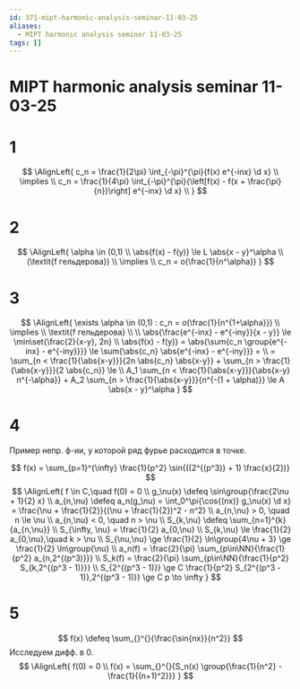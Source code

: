 ```yaml
---
id: 371-mipt-harmonic-analysis-seminar-11-03-25
aliases:
  - MIPT harmonic analysis seminar 11-03-25
tags: []
---
```


# MIPT harmonic analysis seminar 11-03-25

# 1

$$
\AlignLeft{
c_n = \frac{1}{2\pi} \int_{-\pi}^{\pi}{f(x) e^{-inx} \d x} \\
\implies \\
c_n = \frac{1}{4\pi} \int_{-\pi}^{\pi}{\left[f(x) - f(x + \frac{\pi}{n})\right] e^{-inx} \d x} \\
}
$$

# 2

$$
\AlignLeft{
\alpha \in (0,1) \\
\abs{f(x) - f(y)} \le L \abs{x - y}^\alpha \\
(\textit{f гельдерова}) \\
\implies \\
c_n = o(\frac{1}{n^\alpha})
}
$$

# 3

$$
\AlignLeft{
\exists \alpha \in (0,1) : c_n = o(\frac{1}{n^{1+\alpha}}) \\
\implies \\
\textit{f гельдерова} \\
\\
\abs{\frac{e^{-inx} - e^{-iny}}{x - y}} \le \min\set{\frac{2}{x-y}, 2n} \\
\abs{f(x) - f(y)} = \abs{\sum{c_n \group{e^{-inx} - e^{-iny}}}} \le
\sum{\abs{c_n} \abs{e^{-inx} - e^{-iny}}} = \\
= \sum_{n < \frac{1}{\abs{x-y}}}{2n \abs{c_n} \abs{x-y}} +
\sum_{n > \frac{1}{\abs{x-y}}}{2 \abs{c_n}} \le \\
A_1 \sum_{n < \frac{1}{\abs{x-y}}}{\abs{x-y} n^{-\alpha}} +
A_2 \sum_{n > \frac{1}{\abs{x-y}}}{n^{-(1 + \alpha)}} \le
A \abs{x - y}^\alpha
}
$$

# 4

Пример непр. ф-ии, у которой ряд фурье расходится в точке.

$$
f(x) = \sum_{p=1}^{\infty} \frac{1}{p^2} \sin{((2^{(p^3)} + 1) \frac{x}{2})}
$$
$$
\AlignLeft{
f \in C,\quad f(0) = 0 \\
g_\nu(x) \defeq \sin\group{\frac{2\nu + 1}{2} x} \\
a_{n,\nu} \defeq a_n(g_\nu) = \int_0^\pi{\cos{(nx)} g_\nu(x) \d x} =
\frac{\nu + \frac{1}{2}}{(\nu + \frac{1}{2})^2 - n^2} \\
a_{n,\nu} > 0, \quad n \le \nu \\
a_{n,\nu} < 0, \quad n > \nu \\
S_{k,\nu} \defeq \sum_{n=1}^{k}{a_{n,\nu}} \\
S_{\infty, \nu} = \frac{1}{2} a_{0,\nu} \\
S_{k,\nu} \le \frac{1}{2} a_{0,\nu},\quad k > \nu \\
S_{\nu,\nu} \ge \frac{1}{2} \ln\group{4\nu + 3} \ge \frac{1}{2} \ln\group{\nu} \\
a_n(f) = \frac{2}{\pi} \sum_{p\in\NN}{\frac{1}{p^2} a_{n,2^{(p^3)}}} \\
S_k(f) = \frac{2}{\pi} \sum_{p\in\NN}{\frac{1}{p^2} S_{k,2^{(p^3 - 1)}}} \\
S_{2^{(p^3 - 1)}} \ge C \frac{1}{p^2} S_{2^{(p^3 - 1)},2^{(p^3 - 1)}} \ge 
C p \to \infty
}
$$

# 5
$$
f(x) \defeq \sum_{}^{}{\frac{\sin{nx}}{n^2}}
$$
Исследуем дифф. в 0.
$$
\AlignLeft{
f(0) = 0 \\
f(x) = \sum_{}^{}{S_n(x) \group{\frac{1}{n^2} - \frac{1}{(n+1)^2}}}
}
$$
